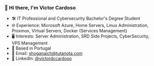 ### 👋 Hi there, I'm Victor Cardoso

- 🛠 IT Professional and Cybersecurity Bachelor's Degree Student
- 🌐 Experience: Microsoft Azure, Home Servers, Linux Administration, Proxmox, Virtual Servers, Docker (Services Management)
- 🖥 Interests: Server Administration, SRD Side Projects, CyberSecurity, VPS Management
- 📍 Based in Portugal
- 📧 Email: shoganaich@tutanota.com
- 🔗 LinkedIn: [@victordccardoso](https://www.linkedin.com/in/victordccardoso/)
